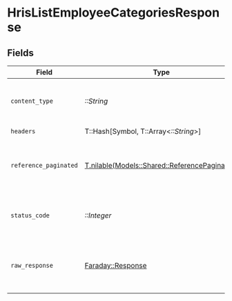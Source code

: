 # HrisListEmployeeCategoriesResponse


## Fields

| Field                                                                                      | Type                                                                                       | Required                                                                                   | Description                                                                                |
| ------------------------------------------------------------------------------------------ | ------------------------------------------------------------------------------------------ | ------------------------------------------------------------------------------------------ | ------------------------------------------------------------------------------------------ |
| `content_type`                                                                             | *::String*                                                                                 | :heavy_check_mark:                                                                         | HTTP response content type for this operation                                              |
| `headers`                                                                                  | T::Hash[Symbol, T::Array<*::String*>]                                                      | :heavy_check_mark:                                                                         | N/A                                                                                        |
| `reference_paginated`                                                                      | [T.nilable(Models::Shared::ReferencePaginated)](../../models/shared/referencepaginated.md) | :heavy_minus_sign:                                                                         | The list of employee document categories were retrieved.                                   |
| `status_code`                                                                              | *::Integer*                                                                                | :heavy_check_mark:                                                                         | HTTP response status code for this operation                                               |
| `raw_response`                                                                             | [Faraday::Response](https://www.rubydoc.info/gems/faraday/Faraday/Response)                | :heavy_check_mark:                                                                         | Raw HTTP response; suitable for custom response parsing                                    |